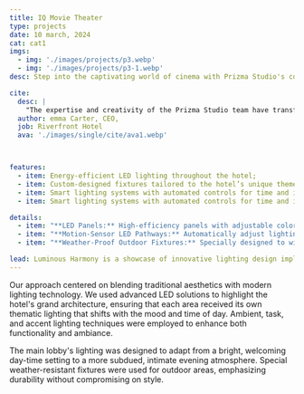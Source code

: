 ```yaml
---
title: IQ Movie Theater
type: projects
date: 10 march, 2024
cat: cat1
imgs: 
  - img: './images/projects/p3.webp'
  - img: './images/projects/p3-1.webp'
desc: Step into the captivating world of cinema with Prizma Studio's completed lighting design project for a luxurious movie theater. In this exquisite space, we've skillfully blended ceiling and wall lighting to create an immersive and visually stunning experience for moviegoers.

cite:
  desc: |
    "The expertise and creativity of the Prizma Studio team have transformed our hotel into a beacon of luxury and comfort. Their attention to detail and innovative use of space and light have significantly enhanced both the guest experience and our brand's aesthetic appeal."
  author: emma Carter, CEO,
  job: Riverfront Hotel
  ava: './images/single/cite/ava1.webp'



features:
  - item: Energy-efficient LED lighting throughout the hotel;
  - item: Custom-designed fixtures tailored to the hotel’s unique themes;
  - item: Smart lighting systems with automated controls for time and intensity;
  - item: Smart lighting systems with automated controls for time and intensity;

details:
  - item: "**LED Panels:** High-efficiency panels with adjustable color temperatures ranging from 2700K to 6500K;"
  - item: "**Motion-Sensor LED Pathways:** Automatically adjust lighting based on occupancy, reducing energy usage by up to 40%;"
  - item: "**Weather-Proof Outdoor Fixtures:** Specially designed to withstand extreme weather, ensuring durability and consistent performance;"

lead: Luminous Harmony is a showcase of innovative lighting design implemented at the prestigious Riverfront Hotel in Chicago. This project was designed to create an ambiance that complements the luxurious interior while enhancing the architectural features of the hotel.
---
```


Our approach centered on blending traditional aesthetics with modern lighting technology. We used advanced LED solutions to highlight the hotel's grand architecture, ensuring that each area received its own thematic lighting that shifts with the mood and time of day. Ambient, task, and accent lighting techniques were employed to enhance both functionality and ambiance.

The main lobby's lighting was designed to adapt from a bright, welcoming day-time setting to a more subdued, intimate evening atmosphere. Special weather-resistant fixtures were used for outdoor areas, emphasizing durability without compromising on style.